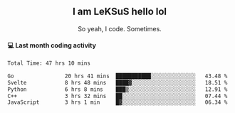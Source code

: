 <h2 align="center">I am LeKSuS hello lol</h2>
<p align="center">So yeah, I code. Sometimes.</p>

#### :computer: Last month coding activity
<!--START_SECTION:waka-->

```txt
Total Time: 47 hrs 10 mins

Go                20 hrs 41 mins  ███████████░░░░░░░░░░░░░░   43.48 %
Svelte            8 hrs 48 mins   ████▓░░░░░░░░░░░░░░░░░░░░   18.51 %
Python            6 hrs 8 mins    ███▒░░░░░░░░░░░░░░░░░░░░░   12.91 %
C++               3 hrs 32 mins   ██░░░░░░░░░░░░░░░░░░░░░░░   07.44 %
JavaScript        3 hrs 1 min     █▓░░░░░░░░░░░░░░░░░░░░░░░   06.34 %
```

<!--END_SECTION:waka-->
